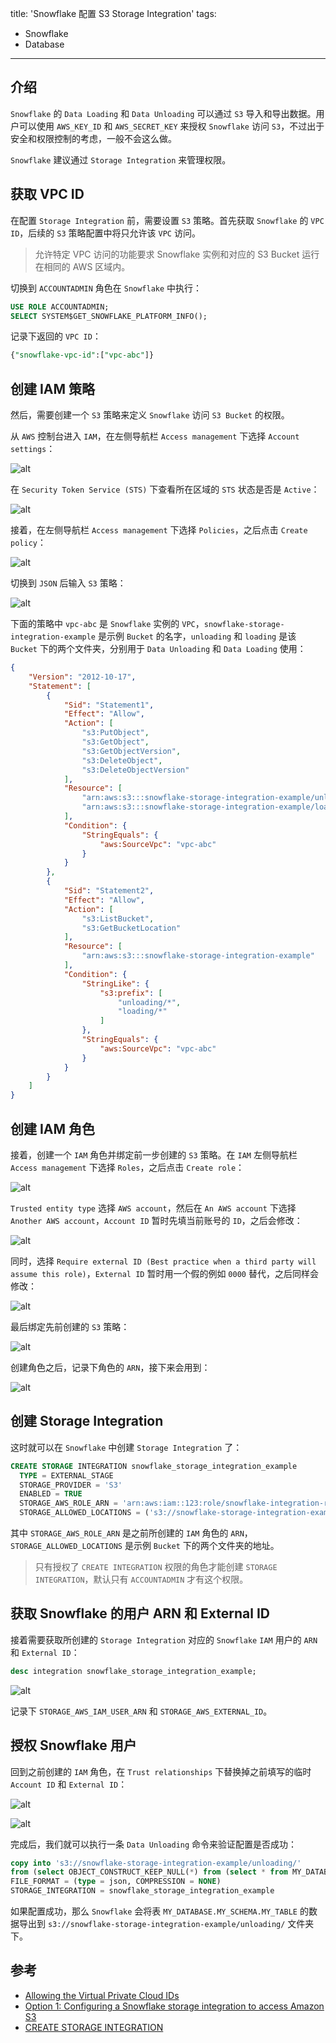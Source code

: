 title: 'Snowflake 配置 S3 Storage Integration'
tags:
- Snowflake
- Database
---

## 介绍
`Snowflake` 的 `Data Loading` 和 `Data Unloading` 可以通过 `S3` 导入和导出数据。用户可以使用 `AWS_KEY_ID` 和 `AWS_SECRET_KEY` 来授权 `Snowflake` 访问 `S3`，不过出于安全和权限控制的考虑，一般不会这么做。

`Snowflake` 建议通过 `Storage Integration` 来管理权限。

## 获取 VPC ID
在配置 `Storage Integration` 前，需要设置 `S3` 策略。首先获取 `Snowflake` 的 `VPC ID`，后续的 `S3` 策略配置中将只允许该 `VPC` 访问。

> 允许特定 VPC 访问的功能要求 Snowflake 实例和对应的 S3 Bucket 运行在相同的 AWS 区域内。

切换到 `ACCOUNTADMIN` 角色在 `Snowflake` 中执行：
```sql
USE ROLE ACCOUNTADMIN;
SELECT SYSTEM$GET_SNOWFLAKE_PLATFORM_INFO();
```

记录下返回的 `VPC ID`：
```sql
{"snowflake-vpc-id":["vpc-abc"]}
```

## 创建 IAM 策略
然后，需要创建一个 `S3` 策略来定义 `Snowflake` 访问 `S3 Bucket` 的权限。

从 `AWS` 控制台进入 `IAM`，在左侧导航栏 `Access management` 下选择 `Account settings`：

![alt](/images/snowflake-1.png)

在 `Security Token Service (STS)` 下查看所在区域的 `STS` 状态是否是 `Active`：

![alt](/images/snowflake-2.png)

接着，在左侧导航栏 `Access management` 下选择 `Policies`，之后点击 `Create policy`：

![alt](/images/snowflake-3.png)

切换到 `JSON` 后输入 `S3` 策略：

![alt](/images/snowflake-4.png)

下面的策略中 `vpc-abc` 是 `Snowflake` 实例的 `VPC`，`snowflake-storage-integration-example` 是示例 `Bucket` 的名字，`unloading` 和 `loading` 是该 `Bucket` 下的两个文件夹，分别用于 `Data Unloading` 和 `Data Loading` 使用：

```json
{
	"Version": "2012-10-17",
	"Statement": [
		{
			"Sid": "Statement1",
			"Effect": "Allow",
			"Action": [
				"s3:PutObject",
				"s3:GetObject",
				"s3:GetObjectVersion",
				"s3:DeleteObject",
				"s3:DeleteObjectVersion"
			],
			"Resource": [
				"arn:aws:s3:::snowflake-storage-integration-example/unloading/*",
				"arn:aws:s3:::snowflake-storage-integration-example/loading/*"
			],
			"Condition": {
				"StringEquals": {
					"aws:SourceVpc": "vpc-abc"
				}
			}
		},
		{
			"Sid": "Statement2",
			"Effect": "Allow",
			"Action": [
				"s3:ListBucket",
				"s3:GetBucketLocation"
			],
			"Resource": [
				"arn:aws:s3:::snowflake-storage-integration-example"
			],
			"Condition": {
				"StringLike": {
					"s3:prefix": [
						"unloading/*",
						"loading/*"
					]
				},
				"StringEquals": {
					"aws:SourceVpc": "vpc-abc"
				}
			}
		}
	]
}
```

## 创建 IAM 角色
接着，创建一个 `IAM` 角色并绑定前一步创建的 `S3` 策略。在 `IAM` 左侧导航栏 `Access management` 下选择 `Roles`，之后点击 `Create role`：

![alt](/images/snowflake-5.png)

`Trusted entity type` 选择 `AWS account`，然后在 `An AWS account` 下选择 `Another AWS account`，`Account ID` 暂时先填当前账号的 `ID`，之后会修改：

![alt](/images/snowflake-6.png)

同时，选择 `Require external ID (Best practice when a third party will assume this role)`，`External ID` 暂时用一个假的例如 `0000` 替代，之后同样会修改：

![alt](/images/snowflake-7.png)

最后绑定先前创建的 `S3` 策略：

![alt](/images/snowflake-8.png)

创建角色之后，记录下角色的 `ARN`，接下来会用到：

![alt](/images/snowflake-9.png)

## 创建 Storage Integration
这时就可以在 `Snowflake` 中创建 `Storage Integration` 了：

```sql
CREATE STORAGE INTEGRATION snowflake_storage_integration_example
  TYPE = EXTERNAL_STAGE
  STORAGE_PROVIDER = 'S3'
  ENABLED = TRUE
  STORAGE_AWS_ROLE_ARN = 'arn:aws:iam::123:role/snowflake-integration-role'
  STORAGE_ALLOWED_LOCATIONS = ('s3://snowflake-storage-integration-example/loading/', 's3://snowflake-storage-integration-example/unloading/')
```

其中 `STORAGE_AWS_ROLE_ARN` 是之前所创建的 `IAM` 角色的 `ARN`，`STORAGE_ALLOWED_LOCATIONS` 是示例 `Bucket` 下的两个文件夹的地址。

> 只有授权了 `CREATE INTEGRATION` 权限的角色才能创建 `STORAGE INTEGRATION`，默认只有 `ACCOUNTADMIN` 才有这个权限。

## 获取 Snowflake 的用户 ARN 和 External ID
接着需要获取所创建的 `Storage Integration` 对应的 `Snowflake` `IAM` 用户的 `ARN` 和 `External ID`：

```sql
desc integration snowflake_storage_integration_example;
```

![alt](/images/snowflake-10.png)

记录下 `STORAGE_AWS_IAM_USER_ARN` 和 `STORAGE_AWS_EXTERNAL_ID`。

## 授权 Snowflake 用户
回到之前创建的 `IAM` 角色，在 `Trust relationships` 下替换掉之前填写的临时 `Account ID` 和 `External ID`：

![alt](/images/snowflake-11.png)

![alt](/images/snowflake-12.png)

完成后，我们就可以执行一条 `Data Unloading` 命令来验证配置是否成功：

```sql
copy into 's3://snowflake-storage-integration-example/unloading/'
from (select OBJECT_CONSTRUCT_KEEP_NULL(*) from (select * from MY_DATABASE.MY_SCHEMA.MY_TABLE limit 10))
FILE_FORMAT = (type = json, COMPRESSION = NONE)
STORAGE_INTEGRATION = snowflake_storage_integration_example
```

如果配置成功，那么 `Snowflake` 会将表 `MY_DATABASE.MY_SCHEMA.MY_TABLE` 的数据导出到 `s3://snowflake-storage-integration-example/unloading/` 文件夹下。

## 参考
* [Allowing the Virtual Private Cloud IDs](https://docs.snowflake.com/en/user-guide/data-load-s3-allow)
* [Option 1: Configuring a Snowflake storage integration to access Amazon S3](https://docs.snowflake.com/en/user-guide/data-load-s3-config-storage-integration)
* [CREATE STORAGE INTEGRATION](https://docs.snowflake.com/en/sql-reference/sql/create-storage-integration)